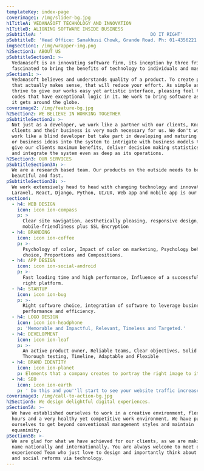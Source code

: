 ```yaml
---
templateKey: index-page
coverimage1: /img/slider-bg.jpg
h1TitleA: VEDANASOFT TECHNOLOGY AND INNOVATION
h1TitleB: ALIGNING SOFTWARE INSIDE BUSINESS
pSubtitleA: '                                        DO IT RIGHT'
pSubtitleB: 'Head Office: Samakhusi Chowk, Grande Road. Ph: 01-4356221'
imgSection1: /img/wrapper-img.png
h2Section1: ABOUT US
pSubtitleSection1: >-
  Vedanasoft is an innovating software firm, its inception by three friends
  fascinated to bring the benefits of technology to individuals and masses. 
pSection1: >-
  Vedanasoft believes and understands quality of a product. To create product
  that actually makes sense, that will reduce your effort. As simple as that. We
  thrive to give our works easy yet artistic interface, pleasing feel to use and
  codes that have exceptional logic in it. We work to bring software as good as
  it gets around the globe.   
coverimage2: /img/feature-bg.jpg
h2Section2: WE BELIEVE IN WORKING TOGETHER
pSubtitleSection2: >-
  Not just as a developer, we work like a partner with our clients, Knowing our
  clients and their business is very much necessary for us. We don't wish to
  work like a blind developer but take part in developing and maturing the ideas
  or business ideas into the system to intrigate with business models that will
  give our clients maximum benefits, deliver decision making statistics, blend
  and integrate the system even as deep as its operations.
h2Section3: OUR SERVICES
pSubtitleSection3A: >-
  We are a research based team. Our products on the outside needs to be
  beautiful and fast.
pSubtitleSection3B: >-
  We work extensively head to head with changing technology and innovation.
  Laravel, React, Django, Python, UI/UX, Web app and mobile app is our forte.
section4:
  - h4: WEB DESIGN
    icon: icon ion-compass
    p: >
      Clear site navigation, aesthetically pleasing, responsive design,
      mobile-friendliness plus SSL Encryption 
  - h4: BRANDING
    icon: icon ion-coffee
    p: >-
      Psychology of color, Impact of color on marketing, Psychology behind font
      choice, Proportions and Compositions.
  - h4: APP DESIGN
    icon: icon ion-social-android
    p: >-
      Fast loading time and high performance, Influence of a successful app, and
      right platform.
  - h4: STARTUP
    icon: icon ion-bug
    p: >-
      Right software choice, integration of software to leverage business
      performance and efficiency.
  - h4: LOGO DESIGN
    icon: icon ion-headphone
    p: 'Memorable and Impactful, Relevant, Timeless and Targeted.'
  - h4: DEVELOPMENT
    icon: icon ion-leaf
    p: >-
      An active product owner, Reliable teams, Clear objectives, Solid research,
      Thorough testing, Timeline, Adaptable and Flexible
  - h4: BRAND IDENTITY
    icon: icon ion-planet
    p: Elements that a company creates to portray the right image to its consumer
  - h4: SEO
    icon: icon ion-earth
    p: ' Do this and you''ll start to see your website traffic increase.'
coverimage3: /img/call-to-action-bg.jpg
h2Section5: We design delightful digital experiences.
pSection5A: >-
  We have established ourselves to work in a creative environment, flexible work
  hours and a very healthy yet competitive work environment, We have pushed
  ourselves to get beyond conventional management styles and maintain
  equanimity. 
pSection5B: >-
  We are glad for what we have achieved for our clients, as we are making our
  name nationally and internationally. You are always welcome to meet our highly
  experienced Team who just love to design and importantly think about change
  and social reforms via technology.
---
```


